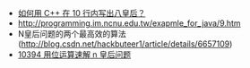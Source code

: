 - [如何用 C++ 在 10 行内写出八皇后？](https://www.zhihu.com/question/28543312)
- http://programming.im.ncnu.edu.tw/exapmle_for_java/9.htm
- N皇后问题的两个最高效的算法(http://blog.csdn.net/hackbuteer1/article/details/6657109)
- [10394 用位运算速解 n 皇后问题](https://zhuanlan.zhihu.com/p/22846106) 
